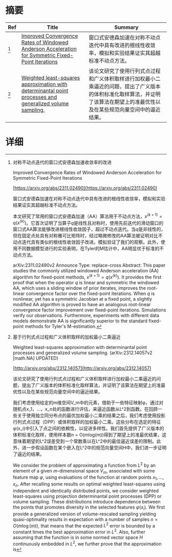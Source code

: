 # 摘要

| Ref | Title | Summary |
| --- | --- | --- |
| [^1] | [Improved Convergence Rates of Windowed Anderson Acceleration for Symmetric Fixed-Point Iterations](https://arxiv.org/abs/2311.02490) | 窗口式安德森加速在对称不动点迭代中具有改进的根线性收敛率，模拟和实验结果证实其超越标准不动点方法。 |
| [^2] | [Weighted least-squares approximation with determinantal point processes and generalized volume sampling.](http://arxiv.org/abs/2312.14057) | 该论文研究了使用行列式点过程和广义体积取样进行加权最小二乘逼近的问题，提出了广义版本的体积标准化取样算法，并证明了该算法在期望上的准最优性以及在某些规范向量空间中的逼近结果。 |

# 详细

[^1]: 对称不动点迭代的窗口式安德森加速收敛率的改进

    Improved Convergence Rates of Windowed Anderson Acceleration for Symmetric Fixed-Point Iterations

    [https://arxiv.org/abs/2311.02490](https://arxiv.org/abs/2311.02490)

    窗口式安德森加速在对称不动点迭代中具有改进的根线性收敛率，模拟和实验结果证实其超越标准不动点方法。

    

    本文研究了常用的窗口式安德森加速（AA）算法用于不动点方法，$x^{(k+1)}=q(x^{(k)})$。它首次证明了当算子$q$是线性且对称时，使用先前迭代的滑动窗口的窗口式AA算法能够改进根线性收敛因子，超过不动点迭代。当$q$是非线性的，但在固定点处具有对称雅可比矩阵时，经过略微修改的AA算法被证明对比不动点迭代具有类似的根线性收敛因子改进。模拟验证了我们的观察。此外，使用不同数据模型进行的实验表明，在Tyler的M估计中，AA明显优于标准的不动点方法。

    arXiv:2311.02490v2 Announce Type: replace-cross  Abstract: This paper studies the commonly utilized windowed Anderson acceleration (AA) algorithm for fixed-point methods, $x^{(k+1)}=q(x^{(k)})$. It provides the first proof that when the operator $q$ is linear and symmetric the windowed AA, which uses a sliding window of prior iterates, improves the root-linear convergence factor over the fixed-point iterations. When $q$ is nonlinear, yet has a symmetric Jacobian at a fixed point, a slightly modified AA algorithm is proved to have an analogous root-linear convergence factor improvement over fixed-point iterations. Simulations verify our observations. Furthermore, experiments with different data models demonstrate AA is significantly superior to the standard fixed-point methods for Tyler's M-estimation.
    
[^2]: 基于行列式点过程和广义体积取样的加权最小二乘逼近

    Weighted least-squares approximation with determinantal point processes and generalized volume sampling. (arXiv:2312.14057v2 [math.NA] UPDATED)

    [http://arxiv.org/abs/2312.14057](http://arxiv.org/abs/2312.14057)

    该论文研究了使用行列式点过程和广义体积取样进行加权最小二乘逼近的问题，提出了广义版本的体积标准化取样算法，并证明了该算法在期望上的准最优性以及在某些规范向量空间中的逼近结果。

    

    我们考虑使用给定的m维空间V_m中的元素，借助于一些特征映射φ，通过对随机点x_1，...，x_n处的函数进行评估，来逼近函数从L^2到函数。在回顾一些关于使用独立同分布点的最优加权最小二乘的结果之后，我们考虑使用投影行列式点过程（DPP）或体积取样的加权最小二乘。这些分布在选定的特征φ(x_i)中引入了点之间的依赖性，以促进多样性。我们首先提供了广义版本的体积标准化取样，使用样本数n = O(mlog(m))得到了期望上的准最优结果，这意味着期望的L^2误差受到一个常数乘以在L^2中的最佳逼近误差的限制。此外，进一步假设函数在某个嵌入在L^2中的规范向量空间H中，我们进一步证明了逼近的结果。

    We consider the problem of approximating a function from $L^2$ by an element of a given $m$-dimensional space $V_m$, associated with some feature map $\varphi$, using evaluations of the function at random points $x_1,\dots,x_n$. After recalling some results on optimal weighted least-squares using independent and identically distributed points, we consider weighted least-squares using projection determinantal point processes (DPP) or volume sampling. These distributions introduce dependence between the points that promotes diversity in the selected features $\varphi(x_i)$. We first provide a generalized version of volume-rescaled sampling yielding quasi-optimality results in expectation with a number of samples $n = O(m\log(m))$, that means that the expected $L^2$ error is bounded by a constant times the best approximation error in $L^2$. Also, further assuming that the function is in some normed vector space $H$ continuously embedded in $L^2$, we further prove that the approximation is
    

